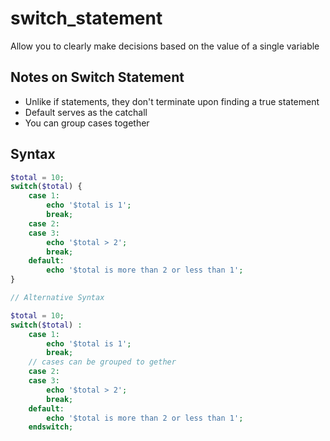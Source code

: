 # switch_statement

Allow you to clearly make decisions based on the value of
    a single variable

## Notes on Switch Statement

* Unlike if statements, they don't terminate upon finding a true statement
* Default serves as the catchall
* You can group cases together

## Syntax

```php
$total = 10;
switch($total) {
    case 1:
        echo '$total is 1';
        break;
    case 2:
    case 3:
        echo '$total > 2';
        break;
    default:
        echo '$total is more than 2 or less than 1';
}

// Alternative Syntax

$total = 10;
switch($total) :
    case 1:
        echo '$total is 1';
        break;
    // cases can be grouped to gether
    case 2:
    case 3:
        echo '$total > 2';
        break;
    default:
        echo '$total is more than 2 or less than 1';
    endswitch;

```
